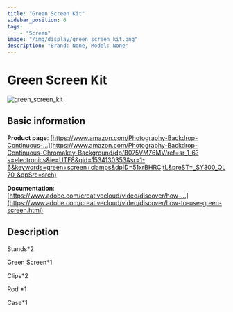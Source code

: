 ```yaml
---
title: "Green Screen Kit"
sidebar_position: 6
tags:
    - "Screen"
image: "/img/display/green_screen_kit.png"
description: "Brand: None, Model: None"
---
```

# Green Screen Kit

![green_screen_kit](/img/display/green_screen_kit.png)

## Basic information

**Product page**: [https://www.amazon.com/Photography-Backdrop-Continuous-...](https://www.amazon.com/Photography-Backdrop-Continuous-Chromakey-Background/dp/B075VM76MV/ref=sr_1_6?s=electronics&ie=UTF8&qid=1534130353&sr=1-6&keywords=green+screen+clamps&dpID=51xrBHRCjtL&preST=_SY300_QL70_&dpSrc=srch)

**Documentation**: [https://www.adobe.com/creativecloud/video/discover/how-...](https://www.adobe.com/creativecloud/video/discover/how-to-use-green-screen.html)

## Description



Stands\*2

Green Screen\*1

Clips\*2

Rod \*1

Case\*1

